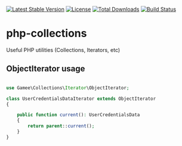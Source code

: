 [![Latest Stable Version](https://poser.pugx.org/gamee/php-collections/v/stable)](https://packagist.org/packages/gamee/php-collections)
[![License](https://poser.pugx.org/gamee/php-collections/license)](https://packagist.org/packages/gamee/php-collections)
[![Total Downloads](https://poser.pugx.org/gamee/php-collections/downloads)](https://packagist.org/packages/gamee/php-collections)
[![Build Status](https://travis-ci.org/gameeapp/nette-rabbitmq.svg?branch=master)](https://travis-ci.org/gameeapp/nette-rabbitmq)


# php-collections
Useful PHP utilities (Collections, Iterators, etc)

## ObjectIterator usage

```php

use Gamee\Collections\Iterator\ObjectIterator;

class UserCredentialsDataIterator extends ObjectIterator
{

	public function current(): UserCredentialsData
	{
		return parent::current();
	}
}
```
